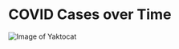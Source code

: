 # COVID Cases over Time

![Image of Yaktocat](https://https://github.com/sodeve19/COVID-Cases-over-Time/edit/master/cases_over_time.jpg)
